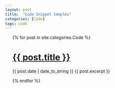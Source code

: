 ```yaml
---
layout: post
title:  "Code Snippet Samples"
categories: [Code]
tags: code
---
```


<ul class="correction">
  {% for post in site.categories.Code %}
    <h1><a href="{{ post.url }}">{{ post.title }}</a></h1>
    <span>{{ post.date | date_to_string }}</span>
     <span> {{ post.excerpt }}</span>
    
  {% endfor %}
</ul>

